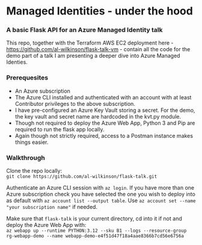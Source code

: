 # Managed Identities - under the hood
### A basic Flask API for an Azure Managed Identity talk

This repo, together with the Terraform AWS EC2 deployment here - https://github.com/al-wilkinson/flask-talk-vm - contain all the code for the demo part of a talk I am presenting a deeper dive into Azure Managed Identies.

### Prerequesites
* An Azure subscription
* The Azure CLI installed and authenticated with an account with at least Contributor privileges to the above subscription.
* I have pre-configured an Azure Key Vault storing a secret.  For the demo, the key vault and secret name are hardcoded in the kvt.py module.
* Though not required to deploy the Azure Web App, Python 3 and Pip are required to run the flask app locally.
* Again though not strictly required, access to a Postman instance makes things easier.

### Walkthrough
Clone the repo locally:<br>
```git clone https://github.com/al-wilkinson/flask-talk.git```

Authenticate an Azure CLI session with ```az login```.  If you have more than one Azure subscription check you have selected the one you wish to deploy into as default with ```az account list --output table```.  Use ```az account set --name "your subscription name"``` if needed.

Make sure that ```flask-talk``` is your current directory, cd into it if not and deploy the Azure Web App with:<br>```az webapp up --runtime PYTHON:3.12 --sku B1 --logs --resource-group rg-webapp-demo --name webapp-demo-e4f51d47f18a4aae8366b7cd56e6756a```

